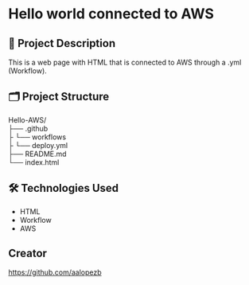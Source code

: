 # Hello world connected to AWS

## 📄 Project Description
This is a web page with HTML that is connected to AWS through a .yml (Workflow).

## 🗂 Project Structure
Hello-AWS/ <br>
├── .github <br>
├    └── workflows  <br>
├           └── deploy.yml<br>
├── README.md<br>
└── index.html

## 🛠 Technologies Used
- HTML
- Workflow
- AWS

## Creator
https://github.com/aalopezb